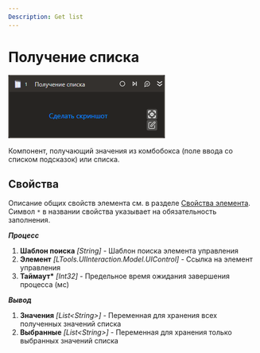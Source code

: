 ```yaml
---
Description: Get list
---
```


# Получение списка

![](../../../.gitbook/assets1/studio-linux-elements-basic/getlist.png)

Компонент, получающий значения из комбобокса (поле ввода со списком подсказок) или списка.

## Свойства
Описание общих свойств элемента см. в разделе [Свойства элемента](https://docs.primo-rpa.ru/primo-rpa/primo-studio/process/elements#svoistva-elementa).\
Символ `*` в названии свойства указывает на обязательность заполнения.

***Процесс*** 
1. **Шаблон поиска** *[String]* - Шаблон поиска элемента управления
1. **Элемент** *[LTools.UIInteraction.Model.UIControl]* - Ссылка на элемент управления
1. **Таймаут\*** *[Int32]* - Предельное время ожидания завершения процесса (мс)

***Вывод***
1. **Значения** *[List\<String>]* - Переменная для хранения всех полученных значений списка
1. **Выбранные** *[List\<String>]* - Переменная для хранения только выбранных значений списка
